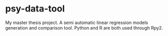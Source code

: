 # psy-data-tool
My master thesis project. A semi automatic linear regression models generation and comparison tool. Python and R are both used through Rpy2.
